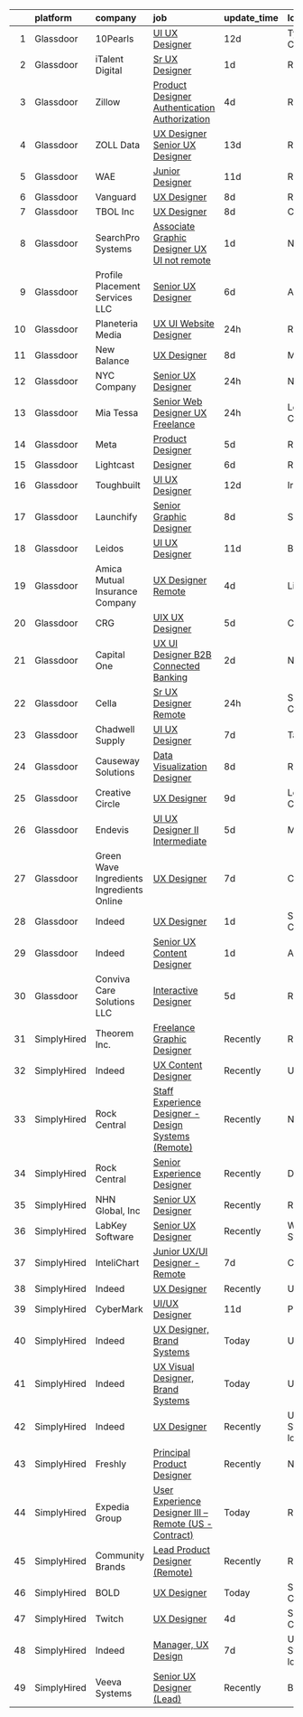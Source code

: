 

|    | platform    | company                                   | job                                                                                                                                                                                                                                                                                                                                                                                                                                                                                                                                                                                                                                                                                                                                                                                                                                                                                                                                                                                                                                                                                                                                                                                                                                                                                                                                                                                                                  | update_time   | location                   |
|---:|:------------|:------------------------------------------|:---------------------------------------------------------------------------------------------------------------------------------------------------------------------------------------------------------------------------------------------------------------------------------------------------------------------------------------------------------------------------------------------------------------------------------------------------------------------------------------------------------------------------------------------------------------------------------------------------------------------------------------------------------------------------------------------------------------------------------------------------------------------------------------------------------------------------------------------------------------------------------------------------------------------------------------------------------------------------------------------------------------------------------------------------------------------------------------------------------------------------------------------------------------------------------------------------------------------------------------------------------------------------------------------------------------------------------------------------------------------------------------------------------------------|:--------------|:---------------------------|
|  1 | Glassdoor   | 10Pearls                                  | [UI UX Designer](https://www.glassdoor.com/partner/jobListing.htm?pos=104&ao=1110586&s=58&guid=000001823e6f0354bef1fe8629485255&src=GD_JOB_AD&t=SR&vt=w&cs=1_5eeb41de&cb=1658904839688&jobListingId=1008006097055&cpc=ABD31432EBADCA3A&jrtk=3-0-1g8v6u0rvkf1g801-1g8v6u0sggagg800-8954bcb0c80c7128--6NYlbfkN0AZhccrYCUSJlZEde1UnGXnwlG1V9FU8luw-eezWnVYryhvytlOo_vN_9VpuiQWIjKf1VWnHkpAwauXN_L9nOKCQBamihrglgP6Etz8i7tMa89cZh808727uNOypzGqdqO_C43vUxqv2mX3MbNb5yfh2I4Z5xt2E3PNu3CribzXgnDnUdZO02vI9xS0ypNQ6vfrg_TGRNzQQjEW4Eowp4yYAXUmSt6ePCc2KBIThaDqn7GW4H0R845vns1U3kH_fTm5ydmR8Hu1HEU6KIO9949rPdU8uMjdn3J8z_fE8p3vcPRzo9e6bMcDQ7CysVqWdVxiFTHKlX9sJbMIUvjgypCweqHs6kIborG2dohNGgyo6oJrSmJsE-tV8nzgoRdpYMpkd6kLJAFAjvxB1UqDLUNAlsFVHF3nD2HzsJpzfCneA2ttzHtqhVWMACyOgZamn1I%3D)                                                                                                                                                                                                                                                                                                                                                                                                                                                                                                                                                                                                                                   | 12d           | Tysons Corner, VA          |
|  2 | Glassdoor   | iTalent Digital                           | [Sr  UX Designer](https://www.glassdoor.com/partner/jobListing.htm?pos=114&ao=1110586&s=58&guid=000001823e6f0354bef1fe8629485255&src=GD_JOB_AD&t=SR&vt=w&ea=1&cs=1_c44e25c5&cb=1658904839695&jobListingId=1008028538165&cpc=B076152010A3B66C&jrtk=3-0-1g8v6u0rvkf1g801-1g8v6u0sggagg800-20b9c5652bc9bf6a--6NYlbfkN0CeDSXwB7gU9Sbvj438_nxc8XYZ-GVbghdxoISwKgEPtArCJfTpwTaBrulYoaOhMc_QIe-uGEvW3-PeofTtiWQV0oaDrPLK3hPkUVFe2gC7NRJqC38uwl5z-AgU7nj7JR29WynzuK9f84aVHQeSoXSI_ggEwH2EmNh4tWmFr45Loo7U2-gCyPBMlUNlYIfniAcLXOMBTCZv9TTgEKigJLd7K0Og25C6dpaA3fV5mvbn9WxIGbIm6Lpqk9TyM9qMQFHhjU01KThciA9bUPVzXXHOn7WbAZEAQTObksaDscQqyyZ-1B9oG2AJBP6ovI8HuSDggUn2PeK22Sn5wXBbXzojTmnBaoBgnm3uozMhgBI-6r3BmlI8XzIkYf0XSBF6UcCrqBjeqNbV9lu2uBpkcbYrmETtwnxKgPnFQ5fODOXzFnpCnNmuS8obknzBbIdpnLr8byQtBWefHE_Jir97Vi9GgNWkh1Qinp5fwT3UUviLmETFqlGmKBTB9huN_fIruJw%3D)                                                                                                                                                                                                                                                                                                                                                                                                                                                                                                                                                             | 1d            | Remote                     |
|  3 | Glassdoor   | Zillow                                    | [Product Designer  Authentication   Authorization](https://www.glassdoor.com/partner/jobListing.htm?pos=128&ao=1110586&s=58&guid=000001823e6f0354bef1fe8629485255&src=GD_JOB_AD&t=SR&vt=w&cs=1_d507fa73&cb=1658904839698&jobListingId=1008023664624&cpc=8795CF9063CD573D&jrtk=3-0-1g8v6u0rvkf1g801-1g8v6u0sggagg800-33c1d3af201724f3--6NYlbfkN0ANMurRYyPEXg08u6OamUd1Mvhk-zhFSGYIZgoJR86UvYL2v6MoUqae-sD5DnU21vodKaM9KoTV1c8LPLLOSfkmXA25b2gwpB9Bb0DAT1JGVhjGTQhdIkWIgwcDQdSB_w8VdaFvzjUqzuqErSoV0_Es1jqDKvJEbUkHjNwgtPI1MtvbNKp_sMG7ei8sd02qEAtxFgUqtRUUM_mARHsPKoSlPIRMVy1mr0UF1Xjx6Xqg52ltwB2Om9IevlyTQDJkRk99dAHPen5czc8NmLDopSrxh-uwgUG1xWX0_GFx42lxm8sDrqmXf9JyCPHXqwx71Tj4iOi9eKccoyJJpaiNe4fr6USqvttGVjpPrLKJ0BWHjIVGvbt6PXx8a2I755vsa6fv5Y5rlAVlMTLs0As6BR2C5QtD4OjhIEc1wgPWNlnaW6tJAi2SFFITPRObO0ltQXLEGHCLU-VMQC9lHGcPMOuPJxiP_HXhVDzaGGy7A1Bdkfh5_kx7XlMxFFLfZw0Sk608qTgCvKPas7Kc_uwBg_XakM505beeq_TGbrGVFR1zAPja7W3TrNdfxnU5lr-POQLFO6OwSSkVDIjX65EGvTZcMe8O9za_UUrCQOHdweQIs84D0VyGe4uMFmvZSakoKV_L1XnFH_GJWj-pYn56D850_98YrsmDs8NP24oMwbVfOEbvzlUU-ToxblHBcwtiyRR7i8bnC70U5b2gd0NbKsI7BNmo_lNvTMoa8Eju-fxD3-CwkoXlg1fsEYbJ7UK9WEFXE3Yh-d6hrgNhouqBBTCgLtLif3UQasr3_1skRqlnn9ukrW29aqluv4Xx6f2mIUt8bZ8Sma0Nxcv0k-SEFPzmaNVqvheiulDZ_wCOEAUliU7OUnNetsILo3s9iEMLIyPdEIjfuhjF_isjjq44x9aG)                                                                                                               | 4d            | Remote                     |
|  4 | Glassdoor   | ZOLL Data                                 | [UX Designer Senior UX Designer](https://www.glassdoor.com/partner/jobListing.htm?pos=103&ao=1110586&s=58&guid=000001823e6f0354bef1fe8629485255&src=GD_JOB_AD&t=SR&vt=w&ea=1&cs=1_fb0bcc11&cb=1658904839688&jobListingId=1008002963426&cpc=CE83898D3A5B2434&jrtk=3-0-1g8v6u0rvkf1g801-1g8v6u0sggagg800-a00ff6b17fc8701a--6NYlbfkN0CIq9sqsdHG9cyeciSMGB2OVgv17i_TEGVwM1no6oC4wWg2s9oH7BGJ7lPkg1btb98huIL7V4V5x5MkjqiRMvX3058Gsj0BD86erdmSqn2x9rDaiyNVM216JjWieFw7TORgJlROIv_5ACNY1VCHRt02C9xxVzOkCWqwdv-_2jucEfSEtHQxlxPbZq767ByUig76pCFVQJzHmCmPZ64_iz_2rOyM28DNRZaZkRRW5jmUYWDfFymZx69FZMXZcKTRkbJLrAe3GkYtp_W35SfWqhchSGuRwzQAO8pk7yS0h6MF7TY__QFARFOvMfXLQ9yFF2_x2tFKK7n6EfcEVznExxXiNBcvbnQLuYi5xwGB73ggFhY--sZczyucCPvevRgowDljjNSrV3UN-GXjfWpb0Wti7RPg_A7DEyscEBVjLmtRgQAAOrGo-dv-gOtY3bpN99BbD6TNYKaE_KFeB_ySfWkn_hxEUdxj4XRuwnt56HEiEoQxdLM43RJaXyfQuS5R_SZ2skiLW36aXdCvbu741uZZ)                                                                                                                                                                                                                                                                                                                                                                                                                                                                                                                            | 13d           | Remote                     |
|  5 | Glassdoor   | WAE                                       | [Junior Designer](https://www.glassdoor.com/partner/jobListing.htm?pos=109&ao=1110586&s=58&guid=000001823e6f0354bef1fe8629485255&src=GD_JOB_AD&t=SR&vt=w&ea=1&cs=1_913983f6&cb=1658904839691&jobListingId=1008008063232&cpc=F0881FB4B112A732&jrtk=3-0-1g8v6u0rvkf1g801-1g8v6u0sggagg800-0fd0313dfadfda3f--6NYlbfkN0Bl9QJxqCZcWcAyXa034HOvbvet4oZucNDN581_ynRfl1w4Z2vSbYLN9J-8UY_LNbirN5LLMGGnfSm2GNK07V-OSMHUkmOZFMzFfWXYH6DJqvANaaMLJ95AT8p4PdhW1XjmjR4b1ATq8P0epZSo0-R2HIhlFQJv7-4Ni8BDirUv9df_aJSLsPfPudWJlc1Dq5HReEQelHSCYFTZ26CKeg0wyHHVbRaf3xse3anHK2Bnq-EL7KQ4LePZrBuWy4ZDDVjlLfkBAfrNTLGpzVLOSsARh0GKBn8M8vz9eC9Y5KdtPJztCqZRSXEdEfrF-iCfq-5opf0RrP1fOvUwxjGaMsXMnKnSk4UtcHsY7AQ7kyoBfcKEJQ9zPZa4ouLtg62_fKbJ3gUFWMoz00MKKF2I9j2o-s8i4infvaB2rMfJGCTb89omjqcAXUIDvotSa8FE8SL0tLiOXd_OCyiSmxS5AlwDUe6TpvQ2lVn9l0Ufy1fWBxYnFIg3OXvTZwnHoIyX5wcjnC5Qbi4ADw%3D%3D)                                                                                                                                                                                                                                                                                                                                                                                                                                                                                                                                               | 11d           | Rochester, NY              |
|  6 | Glassdoor   | Vanguard                                  | [UX Designer](https://www.glassdoor.com/partner/jobListing.htm?pos=123&ao=1110586&s=58&guid=000001823e6f0354bef1fe8629485255&src=GD_JOB_AD&t=SR&vt=w&cs=1_bde732df&cb=1658904839696&jobListingId=1008012719121&cpc=FB7E4A1762AE5BEC&jrtk=3-0-1g8v6u0rvkf1g801-1g8v6u0sggagg800-ca902f2d715a43cb--6NYlbfkN0BWQs_M7ZA8XLbIFWVw-PYcVVEPryqVLyWhKaEKPskHy2YkbHyHJDwBFABfX2IzFJUFRIsxY7z-4KfcKbQhDNfGzPyTZgFL2yMW2TdbHptY5QmfxjoI23w9jMOtnl386Kp-2yF5KAlHVin6fjtTo9FpGMuvuo1aBx15Qf890HmH539j9zNFce_t2sjlKF7y0FzYxnb01Mk9CjTL6CPVgyP2Fn9sswy-pMx2QaM8het5RN5FiC4mj7NigGOFULIKR4RSchoOXiQAeg2WtVJGw2UaXisd7kLBuE_JJbwx0F8CzzY5FAipEcQBqcazTT6hBDSBlazJz4olB1CgKVsl-HSwagA7c9MJmqNbTygMbchDs0pqThnk9BUnDLEFymmp0QPFNopncdMHjRwGq3UPEGODL4WgdrpOBHvcnePJ7NvXtbdXjbeoHxpueVDR30IEFSeJQutzUN54lDBJ9VsYL2ZqCDC0Rv8R0IvKxUi0hd_aTjuEOu9zPyAhIvfbwSgOclvYNcjpctO7fzRFPAXmOGGfDD9HRQ4v4_eI8q9Bz1_SVuZQR55uz-2D8OGCciq2y7G54PPUNzBKKfCRNXbLwjEiKoGvQ9Yv_eMfUzoCaI8YpW0d7sH2PV7r6QTRALLWX2bkKKo5Dd-o_IkWADy26xvnjy1ywzjLbg-c6-J3QG9sb9fxw_LcOkhf4_7pPQ60oAjCPq6PwaqAkVurl6wIVPSRqn5nlY7GoEegIqf5Ot86DShMqd7KTQcJnRkjjwiyjWFYCFC4DJ5m1K9s-x8HZcEOze3zBtbyceArpe8fBVhxeqS_yGCdq0F_Yo52DhaWnbz-mgBZ-R4fpVGvTAgiLsHHpVSliCmyKKDoOPkMlN-faITSKNo21o_Dom3eImgEtDIAI1hQhWWVDot5rR-v0KarvmwrnloKp9deEup3LWbROxMGz-5zGtTz-WfdZyaJTKaJjPTZaZSw4bS6dSMKxXUQI3eSTpqhg7UHWrr0peiEbgbe8zrdgMCSn6bCxP_TjNPUz0n9FACNmohLBxxE3IUP)                    | 8d            | Remote                     |
|  7 | Glassdoor   | TBOL Inc                                  | [UX Designer](https://www.glassdoor.com/partner/jobListing.htm?pos=112&ao=1110586&s=58&guid=000001823e6f0354bef1fe8629485255&src=GD_JOB_AD&t=SR&vt=w&ea=1&cs=1_d3ac1e84&cb=1658904839695&jobListingId=1008012394896&cpc=8A48E7D5890B96AC&jrtk=3-0-1g8v6u0rvkf1g801-1g8v6u0sggagg800-85be3595b44e6236--6NYlbfkN0CNayYzF1mBaI40OgT78t3Q2d9IxlwDzhsYR4HK7epYUQ6uENfBpi37ZBAn8cenkM8i5cycZZ2W6tACPsepIYqvX_rEMhurF5ejkXt6c4FD3LUhu9VIxhtMfishJCwpTKgL6dSZzLiihmx4QfO0mqPZ5NXdg1Co_1n6IWUJ9Rf4G2hm0461Rg__O6BuCFFLnbDgii56mN0wzgYMARPdcP9ub7AO7Ifepi0uL1UDY1ZYCY5fOQgCu-VI5YQZuAirRtaO4d8W8yQFCdexdpZNgKGdiv2REii5Vz_hezTJYkCMsj9qE7zKFGk1yKibUm8lH_Ep6cMr_ncdsDkemk-nczC1PoPShM8NVkQyYJY-mmr3kMLqhZCZaC_5Et40SM5LGE3GsayR3h2tOJqfxzlI57HlqJuJkY9VYwy3f9V6yrs5WKbHGbnrHxY93ulf2MJugkmKBSAoT2SCOLfY_19YtJOT_8WDVknlbS3dGOCy2FVNv8I-BWWXMlI4)                                                                                                                                                                                                                                                                                                                                                                                                                                                                                                                                                                               | 8d            | Charlotte, NC              |
|  8 | Glassdoor   | SearchPro Systems                         | [Associate Graphic Designer UX   UI  not remote ](https://www.glassdoor.com/partner/jobListing.htm?pos=106&ao=1110586&s=58&guid=000001823e6f0354bef1fe8629485255&src=GD_JOB_AD&t=SR&vt=w&ea=1&cs=1_49dd34f5&cb=1658904839689&jobListingId=1008028720009&cpc=751E07EB93E4E93C&jrtk=3-0-1g8v6u0rvkf1g801-1g8v6u0sggagg800-94a861cca04ca9d6--6NYlbfkN0BywnJtgUhyVrzYrR77rHNUdIT9u5yxXZbdgWBt5g5sCBSi88cBpHMe14fJxK9MYazYBjrgvfcBlD-oHDBtjJSvrxTKz4447gedthALRir3b8gluGe6vLqdyHcA7c_DKs0c7p7qtPj11iuNKqwMH5Q2N6GsagBD2wt4uaIWo2RCD5YKU8Cox8VFSrLJ7pmpD7fth9vPJBXgyVkYBOH37eRD9Om_Ajua4WQ-mxxw5y6GnOxD2NUrEI7Qjo7msOCkMvBdG7wTfvjR10pdlRxxI0zUq270URc6NR3ucqRhlEuLJ0e3-rDXlT3DAzV_SrJz51GqfoVDIMDV0IGWwG0yUAm56zYqwPAmJN4z-srRX3HBykW3abUoIFQ54DalAi_WQoVgC-_3SPQDZUIU6WcM8Ncd_R1bsXV7PKCv1htqcavppQ12G58UjqBz-_BBHTxTfk3FjDZ_zzyIwRAOfuwnjgneLNKTcPcIqhigiHKMKbdG6GrkTiUVBKCmTg635z4YghIqxzKzG5H70w%3D%3D)                                                                                                                                                                                                                                                                                                                                                                                                                                                                                                               | 1d            | Nashua, NH                 |
|  9 | Glassdoor   | Profile Placement Services  LLC           | [Senior UX Designer](https://www.glassdoor.com/partner/jobListing.htm?pos=127&ao=1110586&s=58&guid=000001823e6f0354bef1fe8629485255&src=GD_JOB_AD&t=SR&vt=w&ea=1&cs=1_4ea9ff75&cb=1658904839698&jobListingId=1008017698534&cpc=C0FAF87ADD587446&jrtk=3-0-1g8v6u0rvkf1g801-1g8v6u0sggagg800-43335c673c77c651--6NYlbfkN0AB9QmTA0CCjNV0D_cA_rQfbQIKI-slyn3CIlmX3zDlnjEI3r6Ie5n1aNp-tGvbrIT6DyMiEq4W-qBddT_C2vz01NQst9ogkjGEy8sJXI4pxaUqkH5MVASQptq7DQ55JkqL52JCFLoQjSkycOs19iR0t90563VAU81WrG1LOTVAEV1mDswZw2xIyusRu3H5SQ0TpBaSe86JI-HHHVFXrgFop9sWg7fvQIYq1ybFqN11rSPlE9vK7Y0VuevO_GXojF-1knVCwagWy6tPgfUO39Q1lGtHtNfeUnfTOseGk6l8oUy3NuhLF8mUY1Mdoy6n0XyJ-HkZAtxAqkO5JxPJFwC_2VgHXKsRn6Ms0kb5z4Syx5F7UiqHiF1LgD_X48xF2GYcC6zB3S-b32axotvBHnyrnGChYNNqFPVKgMHyG9Q8uL8Cp3jcpqLeDln8FlmaqouMOapmWXRTpZX4VFss_0eSLwMJwCV0TddwCkG7TPpVdEnbcIJ98yTrHNrNgXp_5zqOMFnnPwBotbzvV8N7sZsTUJAPCjHivos32NyayWVSpwi6ICp1Y_iRQbbWrz6kAi0%3D)                                                                                                                                                                                                                                                                                                                                                                                                                                                                                          | 6d            | Arlington, VA              |
| 10 | Glassdoor   | Planeteria Media                          | [UX UI Website Designer](https://www.glassdoor.com/partner/jobListing.htm?pos=102&ao=1110586&s=58&guid=000001823e6f0354bef1fe8629485255&src=GD_JOB_AD&t=SR&vt=w&ea=1&cs=1_a94db739&cb=1658904839688&jobListingId=1008030891047&cpc=ACAF1607C5C1E404&jrtk=3-0-1g8v6u0rvkf1g801-1g8v6u0sggagg800-9928f54ed5626d02--6NYlbfkN0BdDHiSlq2TKVYTvK036ioTcRDjelCKzvFOpLFiF--0iUzYErW7nnYgNAXrtKLT1O6iwDhKy5NPisvzS1L5xsHe2VDXjmZ_c-bPQguUzX2znGFLdNv5zICoFU0LT5sMnsyd7ypt24gNHZwqIdMCnd8Jp7szqHW_XVNwNHyyeEmOVz0LdbSi_BSg0s8t94poOzv7h19TsqFdot2IEoHRQVb9-EvP-L30dY4cStTRVOalxt8ECCs0I0mOhejU8qlRmI7XBZd9RslGTSRcxFlecoYYNZf7RSyquNPFXyH_Y0Swc76MaFaJ1FY1cY_k_7QisztW7dkpYz2qmpOMWsACeiJSZWW4cyWJeVg5MfE1x1Pkmk3VCQ9ALlY6yVvqii9BHwbzOc5qSCre8SazOpppu0fvRYnjkKX5e9t7Xbl38NcYwXuOkHU4vqk6c5Wn-P8aF8ySwYsxQEVaIBg7Q4tDaHhcDIoT8tItbfj-Jrmv9VC8bGbF-2h7ARK4Wu1yXpfQi3c%3D)                                                                                                                                                                                                                                                                                                                                                                                                                                                                                                                                                      | 24h           | Remote                     |
| 11 | Glassdoor   | New Balance                               | [UX Designer](https://www.glassdoor.com/partner/jobListing.htm?pos=113&ao=1110586&s=58&guid=000001823e6f0354bef1fe8629485255&src=GD_JOB_AD&t=SR&vt=w&cs=1_93941419&cb=1658904839694&jobListingId=1008013053140&cpc=8D52E76475A7E842&jrtk=3-0-1g8v6u0rvkf1g801-1g8v6u0sggagg800-c850b0ba3ac1cad1--6NYlbfkN0A-NHPE89aMEoKiA8B41Hae2nLWj54W-Qo-xrCvCh0mhHD8GUsE6Bc1X2xP3_XkCS7D3WB9D1u5dClNiIYAcdY-htSECi0GVgMpXlM-f_Mf5k9gfxM7iP9GERBb2x4aYDf3ggdNFR0dEij4DF2wCgrUifWqs1bRGfti2s3sV0uuB1_kS3aQTSn6c8zDH6-ez-C31DclBeqBPFbyZe_Guolkpr98WjaEUHykxC8kWSgExyp-4EbrDSmxdCWO1WfZqSqNmotwW4sXNiEPAqp2ebG_VjBfyF9I49OPA5HvfquU-iP30r5t1BVzOS0tzFlgvH9-gLJ7DFKs7Olg31EQ_kJOtKfkbDbeQqg9EF7CcSDoEYo74505MnAvS2iMmHUvgiGfP3Uhzn1VH0aPdBpbymqQB4F03MYvLzR14heWcsySfe9AMq17R8JBpPk-GriQvQWYALVSlvSRNX_Y2yBCcD8zcAbXbCBLyAK-ABprrZJLj7pjc41_99ptEEzayN-pfdMNnXH8W4rVmDsBCE1uL6rpnl8zxYpaCox1bj4IQOM0GGLuBBGWdhQV)                                                                                                                                                                                                                                                                                                                                                                                                                                                                                                                    | 8d            | Massachusetts              |
| 12 | Glassdoor   | NYC   Company                             | [Senior UX Designer](https://www.glassdoor.com/partner/jobListing.htm?pos=107&ao=1110586&s=58&guid=000001823e6f0354bef1fe8629485255&src=GD_JOB_AD&t=SR&vt=w&ea=1&cs=1_9c092513&cb=1658904839690&jobListingId=1008030455433&cpc=618B7C2C2BCBC227&jrtk=3-0-1g8v6u0rvkf1g801-1g8v6u0sggagg800-f44fa9d446ea5818--6NYlbfkN0D5EoDI19pzLD_ZoAvoqM1-O9qeTV9KvYbDAr1-bMzVcQf2IFddxPxddt0Nu46vcWnNNDU4ogBWqjCHlnAtg8MzIpiCUUXJlUiFdn84OF4aEclYuWvc9YKfLFxVaShA-peba-cyO9hnlzU6gl74reVQr6tYOnNx_19U1wsdIHRb85RNasnh5s65ASAXfxV5EuFlbYvC43SoGTpfZR-nC6J9Bn7OlmwSrtQqULI3iyvjTddZxIwwJ8GcZN6AlIaLlIJ9l8LLjSmaTNSglkKqoos7nqZ9u-jK-jpkA8cLuENrS0leop1URXEAFxEqeuQmbkNhCU0Lppxi2d-JrxQY7eJhROp4km_X61wDxHr-wzXJqfjRw9ngQh5lZNcjfBL4aj_TleVTqn_E1Z_I7L0047tWP1VQ1RnQY0eJxSzr4euBwjAABofZfC9A696BYAg72nyDuMvZL_70JZmTHPjaGiqFkOOviHwj9nfKBtWO_B8frbdjJCygsOTpXgFyL_v_-562XbnYGzFujA%3D%3D)                                                                                                                                                                                                                                                                                                                                                                                                                                                                                                                                            | 24h           | New York, NY               |
| 13 | Glassdoor   | Mia Tessa                                 | [Senior Web Designer UX   Freelance](https://www.glassdoor.com/partner/jobListing.htm?pos=110&ao=1110586&s=58&guid=000001823e6f0354bef1fe8629485255&src=GD_JOB_AD&t=SR&vt=w&ea=1&cs=1_ab6df0d2&cb=1658904839692&jobListingId=1008030489023&cpc=4F748F1840550ABC&jrtk=3-0-1g8v6u0rvkf1g801-1g8v6u0sggagg800-8cbba1cc9b452bd5--6NYlbfkN0C2ruSLbldHgJRxGqX58M4ekFWuaOJ1Xy3nZgzYPyc2K5DCdI3untnDF_QUoF4F_518e6LjcpYdTvG-j-Lyy0hydGsmYdPZMGHoAbr25uSGfzEsDp8fgtBVXt7Q5T4pYRZIoG5j0GZPP2EnbtiHGaiB9G9y-TIgvGg79cg9FMP9IwqDJxw0sEOg7XiscPA1ZylyhQTqug3AGoyrPn2wCrsquOaAt_DCvdhRWPbsiZto6el4vygqYmjIVOlnStznUH3DGdOcRot_LMberZx2xrr7PmrOL2bFp-ApaEp7ZXhyYNrolY_XM_AMZkXP-QgMAzTEqP8mrmsI2SczBSsP0fYpyNY0tJrh-F7jAgnhraJgKezUYHGKRd0ItxXBJ8rfYIISfBSj5BOpICaH9RTKurYCjUUtkzNT4Bq_OoZI_VzBwdxw9iGipfRjGAnWUF5bp3ky__PX9YiaO2-Bia53Ry3NlSE90aGX6W7nL2LjFfFm1DURUPfSECotYUkP_bvAjRI%3D)                                                                                                                                                                                                                                                                                                                                                                                                                                                                                                                                          | 24h           | Los Angeles, CA            |
| 14 | Glassdoor   | Meta                                      | [Product Designer](https://www.glassdoor.com/partner/jobListing.htm?pos=119&ao=1110586&s=58&guid=000001823e6f0354bef1fe8629485255&src=GD_JOB_AD&t=SR&vt=w&cs=1_b01eb72d&cb=1658904839695&jobListingId=1008020186544&cpc=01657B10174A43CF&jrtk=3-0-1g8v6u0rvkf1g801-1g8v6u0sggagg800-400bcb0188464b65--6NYlbfkN0DYl4UJW4r1Vl7FEn6T9F-rD9lpC-0oMJVSiWjK_MGUd5ZxEn957iThda3zHpNlLYPmXuLXrqQKuPpFW9ZKcoagqkkVPdz3qeXrOPgSzx1nU5HeQCRwBHI1bzucSPvmwZJEJUjnXnGco6OZMlADS4Yela3z4ZdxYzf5C--KbOlsYEek9tSmhvSV-KoyozQOsc8qP6fZKWFseGJEgBEcWC9wgkCyg9uWGANyNYHjElIXvy0hO1Rw4mQ0PBHd-qRZztDfwtYpog4XJfUcezaQalGQLOuQfQJIkTt4eWdRwd9S8Gbn4ilxlo0-q-rGqUIWdNW-mtNFcIQV0aDnusTtYIpSx3zoFuNa_9x2nOpWYGJi-Y0VhL9RuFLyfF1VTK7xOF1LG3hL1tcfTPEW3aKi5o8xAqfLhnCZak9aAqRAydyVbCk6J_NPRodPBRgxdYk35uPxEr59BFHP05_yhUqERd_peC4OQvd58sZPe5ODYIX2y4ast9fM9kQLxGduUqUcYxxN3U5TrjXbQ1Uync9eGVvnoM21JU8YBrjVfg6CSa1bcluy5M4Ie2rKyRisAIXqYf9J9hLfHxnnCXzScz9pv3QfTWFc-l-hoZMY7846jij4wufwDkm8R038Yt7Bbrgg1fMBu4AvEnpX2uoy0Zv-rnYnfZmwks_iXcCOC6jMN_HdolQOgvYuJLB_I0bYwCldjt40P8vxAJSHN3yEN18k4sT2HQziZ8ZWBbeFgSJtYwSIqTm9u7uuvIw_228SJO6Z1IZ_qdcGYoc1rwacfR5hb8BJNIoEX3H8pDgHL1uqJB-WYhcxfXQiJtao5Z6zC7mR_lZaP-cFDEoO9sEeZdqC5shk-gUtJHk2M9kVL7caNW8EOElK7SgJggNLywTHWPdizkAcVuAtULDY8w2ocogXz0kX7lwHQgXeNnnm8xcJC5b95nx2PXbg0BDAkwITSNEfoGwrZcnc9HfXI7Db_haLaaadJEtyRc4M_znyQHAE_LCcqC3N2-0rScCcUd0VnC7FztTJlNFQgzAM3GX9nhLKCvJP6ED1nRfTeZU%3D) | 5d            | Remote                     |
| 15 | Glassdoor   | Lightcast                                 | [Designer](https://www.glassdoor.com/partner/jobListing.htm?pos=111&ao=1110586&s=58&guid=000001823e6f0354bef1fe8629485255&src=GD_JOB_AD&t=SR&vt=w&cs=1_8aafd279&cb=1658904839692&jobListingId=1008017615295&cpc=7AD1D84939BBEEF3&jrtk=3-0-1g8v6u0rvkf1g801-1g8v6u0sggagg800-d74957f2375d8404--6NYlbfkN0DkKenFyqqc7-LGUI0LefNLKAb03uBDxdXH4Qh2AKToKeJUBhpws2HOj-j9Dn5Ir7g1xNZB8QiPmObLm9Je8u_cWzDxcpIfu7ZFJlWZfPLDxhCLowuG21QwQ7UodzQf7-26iKizCkFjp47SBwE4fi-GaniC0nlfUiF9v-kfuzkJKk5XSv8lflMJDW4uaywBvOjolouC1kVeOGzr9xUn7W7XbzHDecyPsr9WYnssaoPV6-wTUUC0wikaFjIBQcCKVNA4HAxiiVXScurYaReF2az6RjEgPcKtOLE459kvO5RXnM-DOxtE8LUOdkfAPdWR8_pM9f2F2j1F-3ZaqqMnM-m2cYgV0PAJYb22x-5b7sEeD9WrIyJFaSyRY7uFvrFNMSPEfr844NGOIi8E06i7PgrRscHeP8mR2ojID9nELMBW4MBjYARS50dkmgH6ja-V8VCx4mjRbZKaddomUalABH9J_XchFaYV8F7JVd3XRmU0noO-dyLG5vyHVzp3c92dmpYQlNdB61RVLQ%3D%3D)                                                                                                                                                                                                                                                                                                                                                                                                                                                                                                                                                           | 6d            | Remote                     |
| 16 | Glassdoor   | Toughbuilt                                | [UI UX Designer](https://www.glassdoor.com/partner/jobListing.htm?pos=122&ao=1110586&s=58&guid=000001823e6f0354bef1fe8629485255&src=GD_JOB_AD&t=SR&vt=w&ea=1&cs=1_52ff1a79&cb=1658904839697&jobListingId=1008006195440&cpc=F583A5AE0DDDFE3A&jrtk=3-0-1g8v6u0rvkf1g801-1g8v6u0sggagg800-b9aca1492eacfcd9--6NYlbfkN0C4BDBIIfYywdCnnQWSiy8nzgMXr_T-T3FVOPaJNWu58pnR_H9tPKt8co2fgNIpCjBT8BT2MlcNHgDF2P4iQm97ArtlCrQWl9fiodumBd9SyA8GjxP7Lxv-OXqRqSZXL8KEtkOv_K0eZlIEswWW_xnzs4GSELgV4_6-BCqlyZE_POnfzBdny0HTdKa_yhbjC4Bv8usnARgq5pXtQjGMM6W5l4_JnXuSmg9wC6JYPW_B9dt3JdOvIJMkbwUcW5fx36puty1vRO7dfs4jZXSTecaBpyHoglqBgGeC1vQQUzM_XVvSl6Mlu2T3GpQRKl7YIdef8kdfazW5hKC4RW7xVPPT3b9euSIIbGUp09N_qQX7MEWU_YKbG_UMH7-CZ4UlhwknzJGfR1sssfHPWEbh3D0P9VBNG-wtCvKh-gpQt2gXDKL9LyvvWav26HchhZP02ieFDLZlsTNodpbW6anVtwD03nCOGdQjj75Y3wS2r-3HY_62m0eerTeZ)                                                                                                                                                                                                                                                                                                                                                                                                                                                                                                                                                                            | 12d           | Irvine, CA                 |
| 17 | Glassdoor   | Launchify                                 | [Senior Graphic Designer](https://www.glassdoor.com/partner/jobListing.htm?pos=108&ao=1110586&s=58&guid=000001823e6f0354bef1fe8629485255&src=GD_JOB_AD&t=SR&vt=w&ea=1&cs=1_d45997f9&cb=1658904839690&jobListingId=1008012423744&cpc=C433947A107EB3A8&jrtk=3-0-1g8v6u0rvkf1g801-1g8v6u0sggagg800-c377fe846e0651e9--6NYlbfkN0BHIfC1zsKGIu0R3teaIu8liT7fbRNLaQeDQfcPJweUK9FtGyWMTNeDMuM9Zd98WoDM4LZC8wRZWM3PtnTnIqgxfK0wwoY5HmvQZJrRyduDk6hjyDUyLJfsb00dDCDlUe9ycawHQCiRp9NpvbWFabSH6_0PsrngYfPy3QIMbFlvgaDn4ifBA47aDtDMgFo8BmZNRNL3_v_TpVCgjnqfLtl9fbjfROxO8rQssCj8E2y81JessLcvy0AkDqTE50hy92J_j55oLqZ7KHIvG0Zv1D7KpHu8nHdmG-1VLumTWww2UIrJ9J99PkYf7QHY9DxfpRCgcxAep_H5Obseb-78NArMPAsYjzjdJBBlb5-hHpZVWpcbCZXSeqcW6r68WuUee4kDhJPTFx0-SiOhAN0xsajBMI5CdYHykLJb7A-UaaygH9cUttXUIRqrIztAXm42SrjJNxBX7gLU7rqymCxaY5SJgNPugYqhgJjOvrzF3PZWP2EKt9MPAFkxj9qq-p2TSNDICLDas6Bk9w%3D%3D)                                                                                                                                                                                                                                                                                                                                                                                                                                                                                                                                       | 8d            | San Diego, CA              |
| 18 | Glassdoor   | Leidos                                    | [UI UX Designer](https://www.glassdoor.com/partner/jobListing.htm?pos=120&ao=1110586&s=58&guid=000001823e6f0354bef1fe8629485255&src=GD_JOB_AD&t=SR&vt=w&cs=1_f2fcbd0b&cb=1658904839696&jobListingId=1008008635571&cpc=F45C15D234B746DE&jrtk=3-0-1g8v6u0rvkf1g801-1g8v6u0sggagg800-430d043c6de943a1--6NYlbfkN0CZUO70VSdYKA8PR3jfrSh5ljhqJhfDt0PzQCMubt8cRihWbmqO_-Ccw6DGinMZCyIGxm5B9meJqgfqBMy9w38AvyezkJPaV8PrJOFguXCLOdM6AJHhYCgGfxFR9mtCP0yFeqvoKs20vQQHiouqWfQwAkqX7LmI2dSZI5fDROic4K__MWIplcIbxxv3w4Y0YH933pulYIq8KuZCwb-T1TDwdbs-EOyCyjaoIydlHmRtJXd8PF9B-UVs4bHwYCsY0V6k9jZzaoOrw_1DXfZ-L0q41dA7mBzF8CwHyTC-ZrIZclUpM2pTC_726nPAKxLQgijW5fyDja-JnyKExC4f5-G9AacX7Nfz0D6YfwD_qPPZJ5oPYI7_X5umwc6kNrw1WZCtMhw9DA3Hz4KZNXVIBqGjCZPv7kxklQuXk19HjAOEwfiP-S7UE9iGxVhRwVaS9plAd-mF_mZqcs4TEj2smzMSS4V8q80NEXwOxjt73pkL0C_2vGgLcqkv9EbyBqc37QHg4LQ_z31VAb3qyOi4z-S04kyxmKeZwPpuS_j8Thffw9dK0pBqzTB29q6gz2i1QJdOYChhW7wCwamAS5huJOYAGdpC9PxphhHaJyEWGDDxSQ%3D%3D)                                                                                                                                                                                                                                                                                                                                                                                                                                                     | 11d           | Bethesda, MD               |
| 19 | Glassdoor   | Amica Mutual Insurance Company            | [UX Designer   Remote](https://www.glassdoor.com/partner/jobListing.htm?pos=115&ao=1110586&s=58&guid=000001823e6f0354bef1fe8629485255&src=GD_JOB_AD&t=SR&vt=w&cs=1_58a73e5f&cb=1658904839695&jobListingId=1008023152099&cpc=1FDE87803EF93CD3&jrtk=3-0-1g8v6u0rvkf1g801-1g8v6u0sggagg800-45ca01829f84c6f7--6NYlbfkN0DHNsmo6-l5VPEcn0_qUKkjeVx5zfr-x0vwZbi1T4ZBycdf6Jx9Tpj7qckzafRgtcLXdLnxyfmGRzNwjI9YJwsqadLqFdxv6lRP2OBL1QWsxcqwrNLEH9JQf1guwoWx9Co_zfsFmHLjE5O-086nq_43Im-bxeZhuLy022DRje_OCdrWmKee86TwLqaWFPpNcYouGFXGAtz2XGtmWMH_TwGZbSLj5-o_Cjp4-BTulOlJgjPV3o17U4bGqHdstEQC7m_8JpaoJwdprTJl4UfA8uF1545UgVSRUPtFZSC_lZrOHtrgLNXWaWX0_llCMhs-V28YFgVE65ReCqcvZcvhz5baBbftFMfAYpT1HyfmMGGAm4GfSHIDBlb-wmsc--1L9zAGS3qdCEXiv4fYk-GPFxSqe8Enn9Ugs5kGBxbjR_Aq5T-8CKD4H7GQN8VzHQLw3yckutH0XN7i5vOielwfBiJDZ6uaBMwnf0EFjyvH5Y5roCqY4YJj93mc-SoND2IsnqLLd_NGi8Lf5jbU0do_zOJFFW7QYNHJ368gQbgCnQc771rj-3o8t593-IJ4hUDmuLOKxIP1-WBmYlAaL53Klo5PjxqSDsHnacfORLwX_lhYi3HHNbUAlqhFiDBvJSha5js_QtLwK5OXj4JjKuB0vRU2BI9j-bXGRRmFyT--97PEIjYvYaJY436rgQ7e1WAQRy8yUIgixPZVfxjGbNIHf6MqUwxhWzBZn84F6SE0RU7_JvHiGbhQQBS7Q3X7p-n5YsIXFOxftn21PmX13paW2ihU2j3oiKJtJsA%3D)                                                                                                                                                                                                                                                             | 4d            | Lincoln, RI                |
| 20 | Glassdoor   | CRG                                       | [UIX UX Designer](https://www.glassdoor.com/partner/jobListing.htm?pos=101&ao=1110586&s=58&guid=000001823e6f0354bef1fe8629485255&src=GD_JOB_AD&t=SR&vt=w&cs=1_9ade88b5&cb=1658904839687&jobListingId=1008021031630&cpc=BA2480082EBCBD2C&jrtk=3-0-1g8v6u0rvkf1g801-1g8v6u0sggagg800-b21b95cc2a35372b--6NYlbfkN0D5fR3eNFP5SRj61QAS1DlSNsrWJXaURf-fAz-Qt8Sqf7vwPc3rjBIhlK5ftK21NDjKLXkm6iqWZx3Houl9CLmi61a0bwQ-8UqTn7aExbeAukDVv7CqmJx4SSdmDr86Xt9inGzeXQhXvsE3IQQMbf9Ecdhmqjo_Z_hqZUPQ9mllkuvTQSUaC3-2tPR3jhJXFbTJvktv-t-TEIst1EXrFxyw57Xi7FeITYG08wr4h19dLxn5hAIGjSYEovkxJ8yT3zIY340-LUsayrLNpgZwPPk9DbKppDUGFukXpkDip5EZuWEw5SE8piQIlNEYhHjUxWhOEMR0gwh5-CASWXrGlAoBSyYcadwnrBUSl2uDjwpPnEePyG0CASZitSR3K5hK3adR0iwWQD70IeV2a7pOevk0S1CMwHbOkovqzPjsNkyUoNRcw-tPSRSb-2Qt9D9YOmvgeKbwOyJEJw%3D%3D)                                                                                                                                                                                                                                                                                                                                                                                                                                                                                                                                                                                                                    | 5d            | Cincinnati, OH             |
| 21 | Glassdoor   | Capital One                               | [UX UI Designer    B2B Connected Banking](https://www.glassdoor.com/partner/jobListing.htm?pos=116&ao=1110586&s=58&guid=000001823e6f0354bef1fe8629485255&src=GD_JOB_AD&t=SR&vt=w&cs=1_c42af9d8&cb=1658904839695&jobListingId=1008026046549&cpc=A0032DE20586B9BD&jrtk=3-0-1g8v6u0rvkf1g801-1g8v6u0sggagg800-8f86bc62112b4163--6NYlbfkN0C3j_zLGvpMLCdiZ0WC46XqVTA1VMZzOzKXPhAXwYlrNb9EbKZEg8x0wzjxx-xvfPrNPm1Zc9CYHCe-7vQDnId_UG9WNzDvDsfADvWrf4q34S9H9S1jxidUn9t_QydalVnpny6yki9eg_M3Mh9sKPXu1MZ6fvrVvZYeI_H9eJhv_oT7Wg7JDl5onzcwAwSpdUJT90_2wgEPBI0T8vdT_dZCT9Oxv0vDSaamuupThZNPM05qLf7sTeY9RRipcNE8y-tHVD8PHMYNMdj71a8HzK8G4hKKHQPDBtaURNEOISt1B_iSMlQ2YM2nJ4Yv58l4awdONWUW1WIbLjq8SkMLMekvsmpBtU1luKx1FkT90PXmrxaJHgTRrRdOoTQqQx0LGGpwD536VTfQ9IuvGrXfRL4aWgWs6c7fIJcv0aqMnGdUyYOZiIIxel8V)                                                                                                                                                                                                                                                                                                                                                                                                                                                                                                                                                                                                                        | 2d            | New York, NY               |
| 22 | Glassdoor   | Cella                                     | [Sr  UX Designer  Remote ](https://www.glassdoor.com/partner/jobListing.htm?pos=125&ao=1110586&s=58&guid=000001823e6f0354bef1fe8629485255&src=GD_JOB_AD&t=SR&vt=w&cs=1_b66134e5&cb=1658904839697&jobListingId=1008032204551&cpc=84DBBAA61F05C438&jrtk=3-0-1g8v6u0rvkf1g801-1g8v6u0sggagg800-ff3c50cf8ababcab--6NYlbfkN0ABL5jwqrJX8j4-zsE1pdctockIOMh3bUiDojLxDHSgfnyfdrl215GIT9Vdrv6w9UkKuv4qCICKViERJdj6JxevJJfmVgdGBnkwtBoRPdfypLutq17wl0xPCa3hAP_RGpqQPMtmE3dxqNQIL1XLs69yGdKPLWZiK8fvhCDPnCx4b82UBTxwwRQsZIxjVLoM6aMzO2_znPIGq4WCZU9LzJKb6Syv5uGyIN5zG3hQgL-1eBNcdFhWoNUgshNbA6l7Sg4dVRkMIILFQzvQ_rwCTLIPrSywGAteZ7PQU6xudluGdRidbkLa1gHTkIHiEeq_j6T0Oe_aJDQeghfnvq5_V-TgcjeINXIKCtuOVxS00gaGbg52SLY_9cxCGcMvjT851Jx_VWrlHbse3GChfTEVzXBFtu6i7M_HOgyTxd0h0xzaQ-zcl6GSzWBgONDOh0HwvDsd3k49PI_cAC76x4pDZtOYm6E3lM2S8pH_J98Dcoor1drlTkjg2E8_WZ9Io5EL0ILKhiQrTB0RhS7r_Q_DuM93dUufvw9HffVBEV6VxGvoC0qibr4aaJ6M2e4j3Ho_r8ZrbcKDkChZiHw3-VkqbxnC_oLHPmLcVW_OQ6AVjdqMF98Ikzik3qTMrOaw0LPmoJX42OFKaoCtsCLfU1vqTNBmqGPTZTHRQ8KQn3wPhrtXTbmph51nmVrs4eDqgOCj0jNukla_cXTSO9D1KrrMIioVucK_OrJTGXj7rYmiV3U3K3UQYzwZ-ab6xaBXkaMoeC4Skhkqrj860ing6c-6wjCdtaqdWFR1_1M%3D)                                                                                                                                                                                                                                                         | 24h           | San Francisco, CA          |
| 23 | Glassdoor   | Chadwell Supply                           | [UI UX Designer](https://www.glassdoor.com/partner/jobListing.htm?pos=121&ao=1110586&s=58&guid=000001823e6f0354bef1fe8629485255&src=GD_JOB_AD&t=SR&vt=w&ea=1&cs=1_cdd2dbd0&cb=1658904839697&jobListingId=1008014798439&cpc=C891152315FA1AD8&jrtk=3-0-1g8v6u0rvkf1g801-1g8v6u0sggagg800-479c3b018e447dec--6NYlbfkN0A7hBXzsdRqctFxVR-nR18ETFWiF-Vc9YCzVbdqLfWy5onrdVgeVLDCsCLDSYYzjsfNt9xg22x6aincBEzOn-faSrfJJdbR8K6AuYKRiMlrLejm86sIRO6j8FJOLvmFvHdp_JOqk1PtfYimEHXybERsYy8YD8Id8e9ziW6CtVTMG2eqiWLkW53aKCzb5ZxAIIAP6egrJr3_WrNWXqxZuzAJjGqM93raRESbAiVIkUQj0EeupK243asGy2kHPOqQubIuPLYFdYCx-KFLVIXx1fzH3zc2ROSfBYLzn677gL7Pt5WdLJZ2q7oVZJvzjmP8O43NjdeA0bs1XgRtN8_Y4e83QOv0FNyCL1tL8YkrapZmVEuTcihhCHT_nxVM2ohJyfI2UgSMPlalw1SHisBqKXGC5j7AcoCKM4ISmYR4vYFldA4P2HAvnIeeWdK-tTroDTB0BBVZYrY50ckufUF7-t24awFInTiWPYx-m4rUUt88sxDkNHd5L3QZmERJ7LrkvqyqVZ8Xgh8sqLb_xvQ2fMFZh_sitCm0GD8%3D)                                                                                                                                                                                                                                                                                                                                                                                                                                                                                                                              | 7d            | Tampa, FL                  |
| 24 | Glassdoor   | Causeway Solutions                        | [Data Visualization Designer](https://www.glassdoor.com/partner/jobListing.htm?pos=117&ao=1110586&s=58&guid=000001823e6f0354bef1fe8629485255&src=GD_JOB_AD&t=SR&vt=w&ea=1&cs=1_58c88664&cb=1658904839696&jobListingId=1008012527643&cpc=A65DF3A704A48F9B&jrtk=3-0-1g8v6u0rvkf1g801-1g8v6u0sggagg800-8a9ef3f491839388--6NYlbfkN0AN8TosWPrW7QbWK1II3MVvpibBvmk5ketRk8NKSQlC1FXXT31csSEHDB7qiyA4Qj_yrUxy9AjXna_FhBbsLdYfDH55t1t0_llIofeYpM-uHE5gvdIa9wioXk6OFjfF1TYcDFunt1p4b9kSXM9NWyrUo5QRnoPhwKI_867i5621QkcWwbAy2wNlIQpI_bYhQe9F0KmjIfHYPqohnX-iVJd0Em5Ed-GSOOLzRO9AvGJaJs3tCIstav9zVMDUNIgHm0_-HhMBNnb705GQ_A7gFlb0LqcT5hvxsMeIbsKP3Pqvq8kfxgv_S8a1Kpid2xBL7vUBhjCogNEpUU85oGTE4aB7Phn34M2r9Avg_d24zJvNRKdUAbwTVSOTJvhAch2WRVVjxtrA-CThr0M8keTXOMK-2bjsxuAYF1-6sml8_LpJINwP4ZLICJxdzOLwzMHn3TyD50SqmBMy0kUlPGgKbxJfDwX5JdYNAoBpsJfiIbapGiv63HTaeajJ8T8-NR4oemE%3D)                                                                                                                                                                                                                                                                                                                                                                                                                                                                                                                                                 | 8d            | Remote                     |
| 25 | Glassdoor   | Creative Circle                           | [UX Designer](https://www.glassdoor.com/partner/jobListing.htm?pos=129&ao=1110586&s=58&guid=000001823e6f0354bef1fe8629485255&src=GD_JOB_AD&t=SR&vt=w&cs=1_df7ddd55&cb=1658904839698&jobListingId=1008010184804&cpc=1120CD366D53BFD9&jrtk=3-0-1g8v6u0rvkf1g801-1g8v6u0sggagg800-257bd94e3b3eaff0--6NYlbfkN0BPwlZa85gbT4Q3XYQoU_uQn0Qmw9zd_9UNfmcwtqAVud1yvyq1Z4UAlx1bxhDUi3KA8KxZ58wXwg1lDS_JzLZQbHOBLLvSJdD9ai9MXiHtHB44dBs7RWgIYjQf4_oJoTgsDs8FdyPZgFIYeiRczmtHAL2HWbzLRDNerHx_PCpy8HOUh85dKumI05hglIKFF2XnqMuRKinpkGx-lsfz_wSm7HHWuYsnJiPezaoNsW3gMHupQfNVTsN0FRiCPq999fOSeetLZbdKr2c92ilr6oDMd5fgHQZjMFBEmaVF5aWzUF4JnSTA_dGeRBxXZFg2IMD5ZEZ60z0J_VgFahLA-rAbzbruk3c2Mcxd-VZw-JAO7hHeOG2vlbje9dAj6Y2zeC9hdvhQ3ma4hOwNAy0Xai120L7xQHqdCfKvwGQoEmJ8SxjemfCPLfsLd-10SraHam512FONW1LsH83NEmR7v86HC3YlkMzstVID44xDkr4w2pBoHUW7ZaA-dxgxfDqkCi8XdDmDKa1KIA%3D%3D)                                                                                                                                                                                                                                                                                                                                                                                                                                                                                                                                                        | 9d            | Los Angeles, CA            |
| 26 | Glassdoor   | Endevis                                   | [UI UX Designer  II  Intermediate ](https://www.glassdoor.com/partner/jobListing.htm?pos=126&ao=1110586&s=58&guid=000001823e6f0354bef1fe8629485255&src=GD_JOB_AD&t=SR&vt=w&cs=1_19327341&cb=1658904839698&jobListingId=1008021170044&cpc=BBD63848FB84346C&jrtk=3-0-1g8v6u0rvkf1g801-1g8v6u0sggagg800-361d8ce3ea0f5eeb--6NYlbfkN0BxunOp-UmITyNWrsBfXj3v4d3BjYDHDtRGaHIsCsv6cj4D0SXiPdP4HCh9sDHBaKjA4V5Z2T-3UVOUhH72t3lyj2V92A0rFcGWCN6sXZZBdyaR3kojmDQ65GoN2ygJf48wzK5l5PePec9FbmjOayJ77-IxMzQtOMt4XT5G9snjJohV5fQbFiMeZoii_CUXwveOaCmmySCDxH9nzdPBO2MWQaGo9h2SorUHbS-fQq2tOmRD5inZA7o_QpskAqsIws-t_haAay-RpXt5qV8FtmndSV0nJUeAv2fGVZkFEBnMg-LAMGJhz-XmG3Y0R2kLp2Rye5CHpFLdAYaB0K3Dwwin1y4nb1d_R_D1G_lGprBnHUFfx0hST5emRdmmeE7IyODXXLAi_pzjeWePJnaivNXjtpDZDsM1sEhHTNY-GmH3QVenL3yH7B0CCRTXMraKdRI8HsNcGcxbdNx1o7xcUlaTDMWH9K5L4WpQXnn8mnhxGlD0bSFoKhbNDpeYKmuemtE%3D)                                                                                                                                                                                                                                                                                                                                                                                                                                                                                                                                                | 5d            | Madison, NJ                |
| 27 | Glassdoor   | Green Wave Ingredients Ingredients Online | [UX Designer](https://www.glassdoor.com/partner/jobListing.htm?pos=130&ao=1110586&s=58&guid=000001823e6f0354bef1fe8629485255&src=GD_JOB_AD&t=SR&vt=w&ea=1&cs=1_cbb742a2&cb=1658904839699&jobListingId=1008014876425&cpc=444700D72F2ECBCE&jrtk=3-0-1g8v6u0rvkf1g801-1g8v6u0sggagg800-6b24e6aaa30e2567--6NYlbfkN0APToHrk7ILONyRglvlT3LJMO76dZGJsKlG8WQjsY8Cq8sfDFa7YMJq9WItcIhy7Jyj-VcxShnkL6yPVCsMIZTD-r8kYDNrseIIgHPjgB5PS0XI1WhV5tUGMXTwaafvkOcQwNTewIMvtm7fukLO82Id4fBGP4Lh3DutOchppmNNwFaejH-N9xuU7IRYNi_qnXSlud0rQDMIcGd56sVwBpVfIntDpQgH53jZjLEYzNXJ8HlAKdQlS9be1KtTXKV7w4vkFobBvcSa0gVnlfCdcSF9tEJKBWQVzxkBeU4hZe45k67ruJsbMU4ytQe4Cc82R_sR3sDkGv-95WceM7MVT-6qQwHUlt3paIFWAKLNKh-j7Nw9IjuVx4arvtxzLyVIz4hDWH9ibwhfK74nvXJEwellUN9SSSCoqr8iKID1yxozRAsqR3FfHFyEEyBkb-xBz-Ed7M-5eqnJu8SQnl7EmgoWi40iw0epcYlpkDD1Y62Di90hnED-TQ_9)                                                                                                                                                                                                                                                                                                                                                                                                                                                                                                                                                                               | 7d            | Cerritos, CA               |
| 28 | Glassdoor   | Indeed                                    | [UX Designer](https://www.glassdoor.com/partner/jobListing.htm?pos=105&ao=1110586&s=58&guid=000001823e6f0354bef1fe8629485255&src=GD_JOB_AD&t=SR&vt=w&cs=1_8dbe884b&cb=1658904839689&jobListingId=1008028578102&cpc=B076152010A3B66C&jrtk=3-0-1g8v6u0rvkf1g801-1g8v6u0sggagg800-2cc1071fb75654da--6NYlbfkN0CiRNM7CVr8YueLFKlzwbFWI0o7IjV438l4sVrvKZ0flpURU_mqoI8EbsK64YRr3OBYYZalZrIwKssoeo6VoDij59fqsdwtzHKpuAN9G1807uO77Tfa8ejE6RtPKcGioDYAYwx3GOtjJTokwiiBuVm99tnuj5zhfnh0G4p44u-VeDzF1xhHbpl1WSAnA2ClJkmCauGEmmM66B8ajlWbvoevKRlZkPcHVNHx1IaNS9-8Sm8bbrl2RMNVZ2ToStGFab46sx1VkZdYHT2x5JItOcHSB1YR2OJYWksF1Ae7l7-ZvmSjJ0s-Emxp9P4LFoaReUdua_jFH8e0W5bh32KWBFCg7nCUbJ-WuU2DnLTfVmGHjDrBtYb9WDSxVniuGsavG6WVUIrrNWZFprCPp1vv1FyiSY3ta1vfHh5m2HmilKDdIWU2DFLrGgDVd6P2aCdk0uKLp2qmj4T3zlymmVaswVGSHZSisZUsJKey0R3H_V5Nl3fdOpwPmlc54AyUAea2qDpkjIA8v_M8mDMcgrfWp5jtpznLjO6bQG0%3D)                                                                                                                                                                                                                                                                                                                                                                                                                                                                                                                                      | 1d            | San Francisco, CA          |
| 29 | Glassdoor   | Indeed                                    | [Senior UX Content Designer](https://www.glassdoor.com/partner/jobListing.htm?pos=118&ao=1110586&s=58&guid=000001823e6f0354bef1fe8629485255&src=GD_JOB_AD&t=SR&vt=w&cs=1_719ba5a7&cb=1658904839695&jobListingId=1008028039664&cpc=B076152010A3B66C&jrtk=3-0-1g8v6u0rvkf1g801-1g8v6u0sggagg800-7028efc815fad8c3--6NYlbfkN0CiRNM7CVr8YueLFKlzwbFWI0o7IjV438l4sVrvKZ0flpURU_mqoI8EbsK64YRr3ODU5kkO1EWOotNOVNMSDeLOdWbDxAkL_BSGg-92jO4RUCejUYN6JLN0H1UmXI6jCONSr7jZB1ctDKTPkFhe9Wfl54Xxcx-fKtBLqR19BYglf7ChCnJy90drhAS-Y0lx_CggfKFhJjEQLu7iCNq3840gOVeGK7QkiChRt7TISYqUYXLtyjlFXodOS6gtEr2wb4ITknu-Bodkn9JS_6M0khyT79jB3LhbFeZfQ4vvEnDn8cbTOrbyisLK-I1hDRw6waDzyEm-_cxHVLChNYsmhWHOQeYRdJAwYFJOxgTWBOO3rTXUjkJPKJrjESu7mQF3XsvGtqZ9b5NeHhG1FZYZaArDrHUMtreORuJ9oRVviWPQQC7xEv-T-i_BRyNwujIcK7_L2UKy4l1KGS7cXp9kydADlljkH6yK6foHhzAlpFYCcW7N8J7MpXx_-9NS3L7qjLZKM8JN_WaiXw%3D%3D)                                                                                                                                                                                                                                                                                                                                                                                                                                                                                                                                         | 1d            | Austin, TX                 |
| 30 | Glassdoor   | Conviva Care Solutions  LLC               | [Interactive Designer](https://www.glassdoor.com/partner/jobListing.htm?pos=124&ao=1110586&s=58&guid=000001823e6f0354bef1fe8629485255&src=GD_JOB_AD&t=SR&vt=w&ea=1&cs=1_cb45a139&cb=1658904839697&jobListingId=1008020446183&cpc=42BEC95245890617&jrtk=3-0-1g8v6u0rvkf1g801-1g8v6u0sggagg800-34ff42a6cf93e7af--6NYlbfkN0DTpne61UmFZM4rphN6Z_dPa1xbTMy_srCLEByaiB2DVbhP1pG3_chzlRlHh6a83L5tLEb5xpDPwcqT1RfxfE0VKdLke_IMRSCx-aPK656X1wObMu-TGQL1i37-VQnQyGvQuZ_065ec8Bz1HDpDmf5ecKYdK_TpvkI31fyz4ST_gXmFs5qfnfkwN3YDRD84Gv9Dd_8DhnY3lm0rWpbTQqN-DBe9jQGqAc33wSEIGjv_fzQanpI9AM7xpNFAmBn_u94Z9Vy8-ub1NvBdMvZcCMeKzaYBgSxi005Rxyv0cPfKDS43fcsh3QGK2fV4ezOCcZYGLYk2PlDy9F9TXEf_NJAaXxcppXFCehI0SXJWYvP7OHLjuKF8r9RS2rkuu9HGSu5Q1b9ZjTX8R-lRg_xk0XLzcvB6b2BqMdz3iby8e8r6eiryvWryXW4t7AlYSHQJ6-mbQGqi9JrLy3FI1xCnF7YLlI7IM_Ajn-T38pRBkV5ivWwZ3cLzTcw3tXlWMDHN7QTMzmm5jznWbSP0S23sdPZy)                                                                                                                                                                                                                                                                                                                                                                                                                                                                                                                                      | 5d            | Remote                     |
| 31 | SimplyHired | Theorem Inc.                              | [Freelance Graphic Designer](https://www.simplyhired.com/job/X9uns7gwmHwlm_ccFdh4AiB-UXISgpLZ7m-DP3rc-uv3Ok7Ouux7Ig?q=ux+designer)                                                                                                                                                                                                                                                                                                                                                                                                                                                                                                                                                                                                                                                                                                                                                                                                                                                                                                                                                                                                                                                                                                                                                                                                                                                                                   | Recently      | Remote                     |
| 32 | SimplyHired | Indeed                                    | [UX Content Designer](https://www.simplyhired.com/job/huV-0fiYMPvT3Oy028SorULAb08i1rVCGQav57wC1oIP2RIuHxvizw?q=ux+designer)                                                                                                                                                                                                                                                                                                                                                                                                                                                                                                                                                                                                                                                                                                                                                                                                                                                                                                                                                                                                                                                                                                                                                                                                                                                                                          | Recently      | United States              |
| 33 | SimplyHired | Rock Central                              | [Staff Experience Designer - Design Systems (Remote)](https://www.simplyhired.com/job/wGe6C28J11MkzfioyR_m9oiPg-qKrUibYOhMeZWgwGUY78Qox31bDA?q=ux+designer)                                                                                                                                                                                                                                                                                                                                                                                                                                                                                                                                                                                                                                                                                                                                                                                                                                                                                                                                                                                                                                                                                                                                                                                                                                                          | Recently      | New York, NY               |
| 34 | SimplyHired | Rock Central                              | [Senior Experience Designer](https://www.simplyhired.com/job/614TPN-I6z8RsLQz2ZCzhZREiXQ5ICela2OugNpBIA2Xt9GWnXt6BA?q=ux+designer)                                                                                                                                                                                                                                                                                                                                                                                                                                                                                                                                                                                                                                                                                                                                                                                                                                                                                                                                                                                                                                                                                                                                                                                                                                                                                   | Recently      | Detroit, MI                |
| 35 | SimplyHired | NHN Global, Inc                           | [Senior UX Designer](https://www.simplyhired.com/job/kh0fuZOlfK7wJKty4B8ZW70NirHZRlCiFAtdwdwY6ml002eFcT2lfA?q=ux+designer)                                                                                                                                                                                                                                                                                                                                                                                                                                                                                                                                                                                                                                                                                                                                                                                                                                                                                                                                                                                                                                                                                                                                                                                                                                                                                           | Recently      | Remote                     |
| 36 | SimplyHired | LabKey Software                           | [Senior UX Designer](https://www.simplyhired.com/job/1Sb1F07gkcoYvDkxozIfGgYSpFEbxhfg058UdQNPx4izlU_I9m6Wjw?q=ux+designer)                                                                                                                                                                                                                                                                                                                                                                                                                                                                                                                                                                                                                                                                                                                                                                                                                                                                                                                                                                                                                                                                                                                                                                                                                                                                                           | Recently      | Washington State           |
| 37 | SimplyHired | InteliChart                               | [Junior UX/UI Designer - Remote](https://www.simplyhired.com/job/V0hpIU5_zTQr1OhAlwytjov1oxXRqvCsAk3BQFh9MuRvSwsGZRzCJQ?q=ux+designer)                                                                                                                                                                                                                                                                                                                                                                                                                                                                                                                                                                                                                                                                                                                                                                                                                                                                                                                                                                                                                                                                                                                                                                                                                                                                               | 7d            | Charlotte, NC              |
| 38 | SimplyHired | Indeed                                    | [UX Designer](https://www.simplyhired.com/job/URziMhrNTaKa1PLKfIfrhF-GuRmaj4gn2FhVHZfhBU3tWsV0R0J4dw?q=ux+designer)                                                                                                                                                                                                                                                                                                                                                                                                                                                                                                                                                                                                                                                                                                                                                                                                                                                                                                                                                                                                                                                                                                                                                                                                                                                                                                  | Recently      | United States              |
| 39 | SimplyHired | CyberMark                                 | [UI/UX Designer](https://www.simplyhired.com/job/WFBVkVJBU5p_xSrhNekAWnOMdvCoXoE6_AIySrivasLC0b_sObYSNg?q=ux+designer)                                                                                                                                                                                                                                                                                                                                                                                                                                                                                                                                                                                                                                                                                                                                                                                                                                                                                                                                                                                                                                                                                                                                                                                                                                                                                               | 11d           | Phoenix, AZ                |
| 40 | SimplyHired | Indeed                                    | [UX Designer, Brand Systems](https://www.simplyhired.com/job/x6Dwhrdw73kGdVdEw1pCWOP4vxGtvvaOQZxeD99B1Q0A7TU8pVmuIw?q=ux+designer)                                                                                                                                                                                                                                                                                                                                                                                                                                                                                                                                                                                                                                                                                                                                                                                                                                                                                                                                                                                                                                                                                                                                                                                                                                                                                   | Today         | United States              |
| 41 | SimplyHired | Indeed                                    | [UX Visual Designer, Brand Systems](https://www.simplyhired.com/job/LTPZ9iK1lU09-GkD7wbJL_sfiv_Za5zKdCqgRpNszhTXtesYEURpEw?q=ux+designer)                                                                                                                                                                                                                                                                                                                                                                                                                                                                                                                                                                                                                                                                                                                                                                                                                                                                                                                                                                                                                                                                                                                                                                                                                                                                            | Today         | United States              |
| 42 | SimplyHired | Indeed                                    | [UX Designer](https://www.simplyhired.com/job/URziMhrNTaKa1PLKfIfrhF-GuRmaj4gn2FhVHZfhBU3tWsV0R0J4dw?q=ux+designer)                                                                                                                                                                                                                                                                                                                                                                                                                                                                                                                                                                                                                                                                                                                                                                                                                                                                                                                                                                                                                                                                                                                                                                                                                                                                                                  | Recently      | United States +4 locations |
| 43 | SimplyHired | Freshly                                   | [Principal Product Designer](https://www.simplyhired.com/job/J3-4IY7jtCXT6TVL4qmUa7HhxOUgrWSxXaTQ4R2KLRe611do-0a3nw?q=ux+designer)                                                                                                                                                                                                                                                                                                                                                                                                                                                                                                                                                                                                                                                                                                                                                                                                                                                                                                                                                                                                                                                                                                                                                                                                                                                                                   | Recently      | New York, NY               |
| 44 | SimplyHired | Expedia Group                             | [User Experience Designer III – Remote (US - Contract)](https://www.simplyhired.com/job/QfLFc8nMqobCRvBIbhzpemeoRlhomjHJ8VJyBBXzlK7vjTgPsXk33Q?q=ux+designer)                                                                                                                                                                                                                                                                                                                                                                                                                                                                                                                                                                                                                                                                                                                                                                                                                                                                                                                                                                                                                                                                                                                                                                                                                                                        | Today         | Remote                     |
| 45 | SimplyHired | Community Brands                          | [Lead Product Designer (Remote)](https://www.simplyhired.com/job/9eiAZn3dEWJfk-tGmz8jN8A9zgsEC5L7lC4octilkWwbfYEELHQLSQ?q=ux+designer)                                                                                                                                                                                                                                                                                                                                                                                                                                                                                                                                                                                                                                                                                                                                                                                                                                                                                                                                                                                                                                                                                                                                                                                                                                                                               | Recently      | Remote                     |
| 46 | SimplyHired | BOLD                                      | [UX Designer](https://www.simplyhired.com/job/Rya4--u7d2TCooZ-J_3KzX3Z3KeGVu8whDcBmQBUNbl-lMaDQIi22A?q=ux+designer)                                                                                                                                                                                                                                                                                                                                                                                                                                                                                                                                                                                                                                                                                                                                                                                                                                                                                                                                                                                                                                                                                                                                                                                                                                                                                                  | Today         | San Francisco, CA          |
| 47 | SimplyHired | Twitch                                    | [UX Designer](https://www.simplyhired.com/job/EDo_Qvr7vFIdWM6egrHL50-2QdTdA4HmO_WRL0tGp1BAcwz7azruXQ?q=ux+designer)                                                                                                                                                                                                                                                                                                                                                                                                                                                                                                                                                                                                                                                                                                                                                                                                                                                                                                                                                                                                                                                                                                                                                                                                                                                                                                  | 4d            | San Francisco, CA          |
| 48 | SimplyHired | Indeed                                    | [Manager, UX Design](https://www.simplyhired.com/job/Bq589sK4IRMfwF5-KARscZ6LsNo2I05ZrwbHgWV1WMmQn8wB-Cg3yw?q=ux+designer)                                                                                                                                                                                                                                                                                                                                                                                                                                                                                                                                                                                                                                                                                                                                                                                                                                                                                                                                                                                                                                                                                                                                                                                                                                                                                           | 7d            | United States +1 location  |
| 49 | SimplyHired | Veeva Systems                             | [Senior UX Designer (Lead)](https://www.simplyhired.com/job/zotqg0LNyggwCvIVEN0GQD5X9uMwPE4Ruxm9_8sypuf_l-NU82U_IQ?q=ux+designer)                                                                                                                                                                                                                                                                                                                                                                                                                                                                                                                                                                                                                                                                                                                                                                                                                                                                                                                                                                                                                                                                                                                                                                                                                                                                                    | Recently      | Boston, MA                 |
